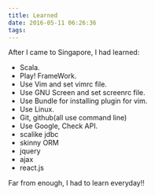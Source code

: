 ```yaml
---
title: Learned
date: 2016-05-11 06:26:36
tags:
---
```

After I came to Singapore, I had learned:

<!--more-->
* Scala.
* Play! FrameWork.
* Use Vim and set vimrc file.
* Use GNU Screen  and set screenrc file.
* Use Bundle for installing plugin for vim.
* Use Linux.
* Git, github(all use command line)
* Use Google, Check API.
* scalike jdbc 
* skinny ORM
* jquery
* ajax
* react.js

Far from enough, I had to learn everyday!!
